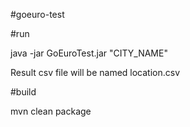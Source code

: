 #goeuro-test

#run 

java -jar GoEuroTest.jar "CITY_NAME"

Result csv file will be named location.csv

#build  

mvn clean package







